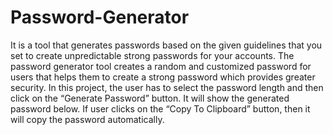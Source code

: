 # Password-Generator
It is a tool that generates passwords based on the given guidelines that you set to create unpredictable
strong passwords for your accounts.
The password generator tool creates a random and customized password for users that helps them to
create a strong password which provides greater security.
In this project, the user has to select the password length and then click on the
“Generate Password” button. It will show the generated password below. If user clicks on the
“Copy To Clipboard” button, then it will copy the password automatically.
